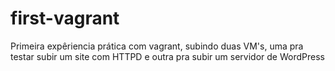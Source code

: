 # first-vagrant
Primeira expêriencia prática com vagrant, subindo duas VM's, uma pra testar subir um site com HTTPD e outra pra subir um servidor de WordPress
